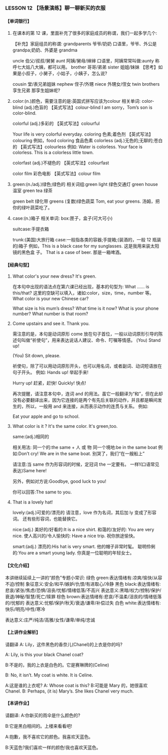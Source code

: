 ### LESSON 12 【场景演练】聊一聊新买的衣服

#### 【单词银行】

1. 在课本的第 12 课，里面补充了很多的家庭成员的称谓，我们一起多学几个:

   【补充】家庭组员的称谓:
   grandparents 爷爷/奶奶
   口语里，爷爷、外公是 grandpa;奶奶、外婆是 grandma 

   uncle 伯父/叔叔/舅舅
   aunt 阿姨/舅母/婶婶
   口语里，阿姨常常叫做:aunty 称呼七大姑八大姨，都可以用。 brother 哥哥/弟弟
   sister 姐姐/妹妹 【思考】如果是小叔子，小舅子，小姑子，小姨子，怎么说?

   cousin 堂/表兄弟姐妹 nephew 侄子/外甥 niece 外甥女/侄女 twin brothers 孪生兄弟 那孪生姐妹呢?

2. color:(n.)颜色，需要注意的是:英国式拼写应该为colour 相关单词:
   color-blind (adj.)色盲的 【英式写法】colour-blind
   I am sorry，Tom’s son is color-blind.

   colorful (adj.)多彩的 【英式写法】colourful

   Your life is very colorful everyday.
   coloring 色素;着色剂 【英式写法】 colouring
   例如，food coloring 食品色素
   colorless (adj.)无色的;无聊的;苍白的 【英式写法】colourless 例如:
   Water is colorless.
   Your face is colorless.
   This is a colorless little town.

   colorfast (adj.)不褪色的 【英式写法】colourfast 

   color film 彩色电影 【英式写法】colour film

3. green:(n./adj.)绿色;绿色的 相关词组:green light 绿色交通灯 green house 温室
    green tea 绿茶

   green belt 绿化带
   greens (复数)绿色蔬菜
   Tom, eat your greens. 汤姆，把你的绿叶蔬菜吃了。

4. case:(n.)箱子 相关单词: box:匣子，盒子(可大可小)

   suitcase:手提衣箱

   trunk:(美国)大旅行箱
   case:一般指各类的容器;手提箱;(装酒的，一般 12 瓶装的)箱子 例如，This is a black case for my sunglasses. 这是我用来装太阳镜的黑色盒 子。
   That is a case of beer. 那是一箱啤酒。

#### 【经典句型】

1. What color's your new dress? It's green.

   在本句中出现的语法点在第六课已经出现，基本的句型为: What ...... is this/that? 这里的空缺可以填入，诸如:color，size，time，number 等。 What color is your new Chinese car?

   What size is his mum’s dress? What time is it now?
   What is your phone number? What number is that room?

2. Come upstairs and see it. Thank you.

   需注意的是，本句是动词原形 come 放在句子首位，一般以动词原形引导的陈 述句叫做“祈使句”，用来表达说话人建议、命令、叮嘱等情感。
   (You) Stand up!

   (You) Sit down, please.

   祈使句，除了可以用动词原形开头，也可以用名词，或者副词、动词短语放在 句子开头。
   例如:
   Hands up! 举起手来!

   Hurry up! 赶紧，赶快! Quickly! 快点!

   再次提醒，请注意本句中，连词 and 的用法。虽它一般翻译为“和”，但在此却 没有必要翻译出来，因为它连接的是两个有先后关联的动作，并且都是瞬间发 生的，所以，一般用 and 来连接，从而表示动作的连贯与关系。
   例如:

   Eat your apple and go to school.

3. What color is it ? It's the same color. It's green,too.

   same:(adj.)相同的

   相关用法:
   同一个的:the same + 人 或 物
   同一个境地:be in the same boat
   例如:Don’t cry! We are in the same boat. 别哭了，我们“在一艘船上”

   请注意:当 same 作为形容词的时候，定冠词 the 一定要有。 一样!(口语常见表达)Same here!

   另外，例如对方说:Goodbye, good luck to you!

   你可以回答:The same to you.

4. That is a lovely hat!

   lovely:(adj.)可爱的/漂亮的
   请注意，love 作为名词，其后加 ly 变成了形容词。 还有些形容词，也能替换它。

   nice:(adj.)
   美好的/好看的:It is a nice shirt.
   和蔼的/友好的: You are very nice. 使人高兴的/令人愉快的: Have a nice trip. 祝你旅途愉快。

   smart:(adj.)
   漂亮的:His hat is very smart. 他的帽子非常时髦。
   聪明伶俐的:You are a smart young lady. 你真是一位聪明的年轻女士。

#### 【文化介绍】

 本讲继续延续上一讲的“颜色”专题小常识:
 绿色 green:表达情绪有:凉爽/愉快/从容不迫/控制 象征意义:安全/和平/嫉妒/仇恨/有进取心/冷静
 黑色 black:表达情绪有:悲哀/紧张/焦虑/恐惧/沮丧/忧郁/情绪低落/不高兴 表达意义:黑暗/权力/控制/保护/衰退/神秘/智慧/死亡/赎罪
 棕色 brown:表达情绪有:悲哀/不温柔/沮丧的/情绪低落的/忧郁的 表达意义:忧郁/保护/秋天/衰退/谦卑/补偿过失
 白色 white:表达情绪有:快乐/明亮/中性/寒冷

表达意义:庄严/纯洁/高雅/女性/谦卑/单纯/忠诚

#### 【上讲作业解析】

 请翻译
A: Lily，这件黑色的香奈儿(Chanel)的上衣是你的吗?

A: Lily, is this your black Chanel coat? 

B:不是的，我的上衣是白色的。它是赛琳牌的(Celine) 

B: No, it isn’t. My coat is white. It is Celine. 

A:这是谁的上衣呢?
A: Whose coat is this?
B:可能是 Mary 的，她很喜欢 Chanel.
B: Perhaps, (it is) Mary’s. She likes Chanel very much.

#### 【本讲作业】

 请翻译:
A:你新买的雨伞是什么颜色的? 

B:它是黑白相间的。上楼来看看吧!

A:抱歉，我不喜欢它的颜色。我喜欢天蓝色。 

B:天蓝色?我们喜欢一样的颜色!我也喜欢天蓝色。

